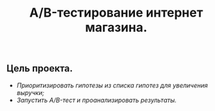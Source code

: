 <H1 align="center">A/B-тестирование интернет магазина.</H1><br>

## Цель проекта.
- *Приоритизировать гипотезы из списка гипотез для увеличения выручки;* 
- *Запустить A/B-тест и проанализировать результаты.*
